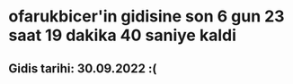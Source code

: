 # ofarukbicer'in gidisine son 6 gun 23 saat 19 dakika 40 saniye kaldi

## Gidis tarihi: 30.09.2022 :(